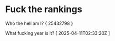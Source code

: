 # Fuck the rankings

Who the hell am I?
{ 25432798 }

What fucking year is it?
[ 2025-04-11T02:33:20Z ]
